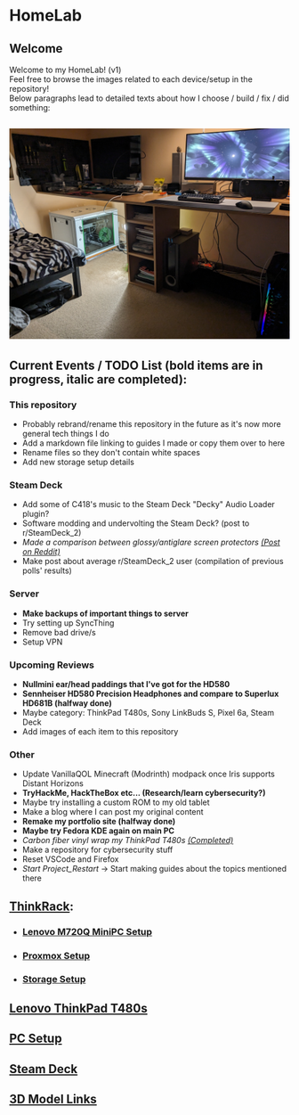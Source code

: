 # HomeLab
## Welcome
Welcome to my HomeLab! (v1)  
Feel free to browse the images related to each device/setup in the repository!  
Below paragraphs lead to detailed texts about how I choose / build / fix / did something:
## ![Full HomeLab/Setup](images/Room&#32;Setup/PXL_20231231_210041993&#32;-&#32;Copy.jpg)
## Current Events / TODO List (bold items are in progress, italic are completed): 
### This repository
- Probably rebrand/rename this repository in the future as it's now more general tech things I do
- Add a markdown file linking to guides I made or copy them over to here
- Rename files so they don't contain white spaces
- Add new storage setup details
### Steam Deck
- Add some of C418's music to the Steam Deck "Decky" Audio Loader plugin?
- Software modding and undervolting the Steam Deck? (post to r/SteamDeck_2)
- *Made a comparison between glossy/antiglare screen protectors [(Post on Reddit)](https://www.reddit.com/r/SteamDeck_2/comments/1bbhsdg/antiglare_glossy_screen_protectors_comparison/)*
- Make post about average r/SteamDeck_2 user (compilation of previous polls' results)
### Server
- **Make backups of important things to server**
- Try setting up SyncThing
- Remove bad drive/s
- Setup VPN
### Upcoming Reviews
- **Nullmini ear/head paddings that I've got for the HD580**
- **Sennheiser HD580 Precision Headphones and compare to Superlux HD681B (halfway done)**
- Maybe category: ThinkPad T480s, Sony LinkBuds S, Pixel 6a, Steam Deck
- Add images of each item to this repository
### Other
- Update VanillaQOL Minecraft (Modrinth) modpack once Iris supports Distant Horizons
- **TryHackMe, HackTheBox etc... (Research/learn cybersecurity?)**
- Maybe try installing a custom ROM to my old tablet
- Make a blog where I can post my original content
- **Remake my portfolio site (halfway done)**
- **Maybe try Fedora KDE again on main PC**
- *Carbon fiber vinyl wrap my ThinkPad T480s [(Completed)](https://www.reddit.com/r/thinkpad/comments/1baoj1g/custom_carbon_fiber_wrapped_my_t480s_diy_guide/)*
- Make a repository for cybersecurity stuff
- Reset VSCode and Firefox
- *Start Project_Restart* -> Start making guides about the topics mentioned there
## [ThinkRack](markdown/ThinkRack_Setup.md):
- ### [Lenovo M720Q MiniPC Setup](markdown/Lenovo_M720Q_Setup.md)
- ### [Proxmox Setup](markdown/Proxmox_Setup.md)
- ### [Storage Setup](markdown/Storage_Setup.md)
## [Lenovo ThinkPad T480s](markdown/Lenovo_ThinkPad_T480s_Setup.md)
## [PC Setup](markdown/PC_Setup.md)
## [Steam Deck](markdown/Steam_Deck_Setup.md)
## [3D Model Links](markdown/3D_Model_Links.md)
